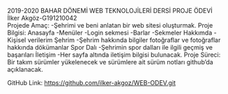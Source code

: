 2019-2020 BAHAR DÖNEMİ
WEB TEKNOLOJİLERİ DERSİ
  PROJE ÖDEVİ		           
						                      İlker Akgöz-G191210042                                                                                                        
Projede Amaç:
-Şehrimi ve beni anlatan bir web sitesi oluşturmak.
Proje Bilgisi:
    Anasayfa
-Menüler
-Login sekmesi
-Barlar
-Sekmeler
    Hakkımda
-Kişisel verilerim
    Şehrim
-Şehrim hakkında bilgiler fotoğraflar ve fotoğraflar hakkında dökümanlar
    Spor Dalı
-Şehrimin spor dalları ile ilgili geçmiş ve başarıları
    İletişim
-Her sayfa altında iletişim bilgisi bulunacak.
Proje Süreci:
Bir takım sürümler yükelenecek ve sürümlere ait sürüm notları github’da açıklanacak.

GitHub Link: https://github.com/ilker-akgoz/WEB-ODEV.git
